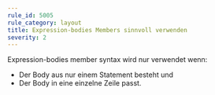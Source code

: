 ```yaml
---
rule_id: 5005
rule_category: layout
title: Expression-bodies Members sinnvoll verwenden
severity: 2
---
```

Expression-bodies member syntax wird nur verwendet wenn:
* Der Body aus nur einem Statement besteht und
* Der Body in eine einzelne Zeile passt.